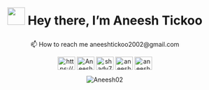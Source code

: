 # <p align = "center"> <img src="https://raw.githubusercontent.com/MartinHeinz/MartinHeinz/master/wave.gif" width="40px" height="40px" > Hey there, I’m Aneesh Tickoo</p>

<p align = "center">
📫 How to reach me aneeshtickoo2002@gmail.com
</p>

<p align="left">
<div align="center">
<a href="https://www.linkedin.com/in/aneeshtickoo/" target="blank"><img align="center" src="https://raw.githubusercontent.com/rahuldkjain/github-profile-readme-generator/master/src/images/icons/Social/linked-in-alt.svg" alt="https://www.linkedin.com/in/aneesh-tickoo-994145204/" height="30" width="40" /></a>
<a href="https://www.instagram.com/aneesh.tickoo/" target="blank"><img align="center" src="https://raw.githubusercontent.com/rahuldkjain/github-profile-readme-generator/master/src/images/icons/Social/instagram.svg" alt="Aneesh" height="30" width="40" /></a>
<a href="https://leetcode.com/shady7" target="blank"><img align="center" src="https://raw.githubusercontent.com/rahuldkjain/github-profile-readme-generator/master/src/images/icons/Social/leet-code.svg" alt="shady7" height="30" width="40" /></a>
<a href="https://www.codechef.com/users/aneesh_2002" target="blank"><img align="center" src="https://cdn.jsdelivr.net/npm/simple-icons@3.1.0/icons/codechef.svg" alt="aneesh_2002" height="30" width="40" /></a>
<a href="https://codeforces.com/profile/aneeshtickoo2002" target="blank"><img align="center" src="https://cdn.jsdelivr.net/npm/simple-icons@3.0.1/icons/codeforces.svg" alt="aneeshtickoo2002" height="30" width="40" /></a>

  </p>
</div>
 
<div align="center">
<p><img align="center" src="https://github-readme-stats.vercel.app/api?username=Aneesh02&show_icons=true&hide_border=True" alt="Aneesh02" /></p>

<!-- <p><img align="center" src="https://github-readme-streak-stats.herokuapp.com/?user=Aneesh02&theme=tokyonight&background=0d1117&hide_border=true" alt="Aneesh02"/></p> -->
  
</div>



<!-- <p><img align="left" src="https://github-readme-stats.vercel.app/api/top-langs?username=Aneesh02&show_icons=true&locale=en&layout=compact" alt="Aneesh02" /></p> -->

<!---
Aneesh02/Aneesh02 is a ✨ special ✨ repository because its `README.md` (this file) appears on your GitHub profile.
You can click the Preview link to take a look at your changes.
--->
